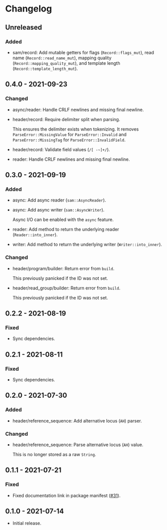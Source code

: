 # Changelog

## Unreleased

### Added

  * sam/record: Add mutable getters for flags (`Record::flags_mut`), read name
    (`Record::read_name_mut`), mapping quality (`Record::mapping_quality_mut`),
    and template length (`Record::template_length_mut`).

## 0.4.0 - 2021-09-23

### Changed

  * async/reader: Handle CRLF newlines and missing final newline.

  * header/record: Require delimiter split when parsing.

    This ensures the delimiter exists when tokenizing. It removes
    `ParseError::MissingValue` for `ParseError::Invalid` and
    `ParseError::MissingTag` for `ParseError::InvalidField`.

  * header/record: Validate field values (`/[ -~]+/`).

  * reader: Handle CRLF newlines and missing final newline.

## 0.3.0 - 2021-09-19

### Added

  * async: Add async reader (`sam::AsyncReader`).

  * async: Add async writer (`sam::AsyncWriter`).

    Async I/O can be enabled with the `async` feature.

  * reader: Add method to return the underlying reader (`Reader::into_inner`).

  * writer: Add method to return the underlying writer (`Writer::into_inner`).

### Changed

  * header/program/builder: Return error from `build`.

    This previously panicked if the ID was not set.

  * header/read_group/builder: Return error from `build`.

    This previously panicked if the ID was not set.

## 0.2.2 - 2021-08-19

### Fixed

  * Sync dependencies.

## 0.2.1 - 2021-08-11

### Fixed

  * Sync dependencies.

## 0.2.0 - 2021-07-30

### Added

  * header/reference_sequence: Add alternative locus (`AH`) parser.

### Changed

  * header/reference_sequence: Parse alternative locus (`AH`) value.

    This is no longer stored as a raw `String`.

## 0.1.1 - 2021-07-21

### Fixed

  * Fixed documentation link in package manifest ([#31]).

[#31]: https://github.com/zaeleus/noodles/issues/31

## 0.1.0 - 2021-07-14

  * Initial release.

